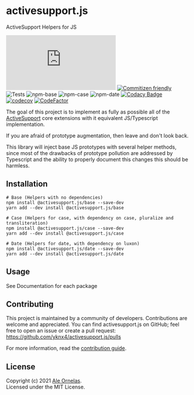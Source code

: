 # activesupport.js

ActiveSupport Helpers for JS

![Release](https://img.shields.io/github/v/release/yknx4/activesupport.js?include_prereleases&sort=semver)
[![Commitizen friendly](https://img.shields.io/badge/commitizen-friendly-brightgreen.svg)](http://commitizen.github.io/cz-cli/)
![Tests](https://img.shields.io/github/workflow/status/yknx4/activesupport.js/Tests/main)
![npm-base](https://img.shields.io/npm/v/@activesupport.js/base)
![npm-case](https://img.shields.io/npm/v/@activesupport.js/case)
![npm-date](https://img.shields.io/npm/v/@activesupport.js/date)
[![Codacy Badge](https://app.codacy.com/project/badge/Grade/180f0a809c7c4656b0b57df751f8ed65)](https://www.codacy.com/gh/yknx4/activesupport.js/dashboard?utm_source=github.com&amp;utm_medium=referral&amp;utm_content=yknx4/activesupport.js&amp;utm_campaign=Badge_Grade)
[![codecov](https://codecov.io/gh/yknx4/activesupport.js/branch/master/graph/badge.svg?token=ywpfgzvfyQ)](https://codecov.io/gh/yknx4/activesupport.js)
[![CodeFactor](https://www.codefactor.io/repository/github/yknx4/activesupport.js/badge)](https://www.codefactor.io/repository/github/yknx4/activesupport.js)

The goal of this project is to implement as fully as possible all of the [ActiveSupport](https://guides.rubyonrails.org/active_support_core_extensions.html) core extensions with it equivalent JS/Typescript implementation.

If you are afraid of prototype augmentation, then leave and don't look back.

This library will inject base JS prototypes with several helper methods, since most of the drawbacks of prototype pollution are addressed by Typescript and the ability to properly document this changes this should be harmless.

## Installation

```text
# Base (Helpers with no dependencies)
npm install @activesupport.js/base --save-dev
yarn add --dev install @activesupport.js/base

# Case (Helpers for case, with dependency on case, pluralize and transliteration)
npm install @activesupport.js/case --save-dev
yarn add --dev install @activesupport.js/case

# Date (Helpers for date, with dependency on luxon)
npm install @activesupport.js/date --save-dev
yarn add --dev install @activesupport.js/date
```

## Usage

See Documentation for each package

## Contributing

This project is maintained by a community of developers. Contributions are welcome and appreciated.
You can find activesupport.js on GitHub; feel free to open an issue or create a pull request:
https://github.com/yknx4/activesupport.js/pulls

For more information, read the [contribution guide](https://github.com/yknx4/activesupport.js/blob/main/.github/CONTRIBUTING.md).

## License

Copyright (c) 2021 [Ale Ornelas](https://ale.world).<br>
Licensed under the MIT License.
